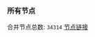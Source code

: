 ### 所有节点
合并节点总数: `34314`
[节点链接](https://github.com/qjlxg/586/raw/refs/heads/master/sub/sub_merge_base64.txt)


